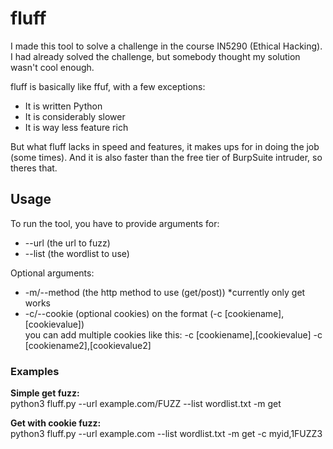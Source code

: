 # fluff

I made this tool to solve a challenge in the course IN5290 (Ethical Hacking).  
I had already solved the challenge, but somebody thought my solution wasn't cool enough.

fluff is basically like ffuf, with a few exceptions:  
- It is written Python  
- It is considerably slower  
- It is way less feature rich  

But what fluff lacks in speed and features, it makes ups for in doing the job (some times).
And it is also faster than the free tier of BurpSuite intruder, so theres that.

## Usage  
To run the tool, you have to provide arguments for:  
- --url (the url to fuzz)
- --list (the wordlist to use)

Optional arguments:  
- -m/--method (the http method to use (get/post)) *currently only get works
- -c/--cookie (optional cookies) on the format (-c [cookiename],[cookievalue])  
you can add multiple cookies like this: -c [cookiename],[cookievalue] -c [cookiename2],[cookievalue2]

### Examples
**Simple get fuzz:**  
python3 fluff.py --url example.com/FUZZ --list wordlist.txt -m get

**Get with cookie fuzz:**  
python3 fluff.py --url example.com --list wordlist.txt -m get -c myid,1FUZZ3